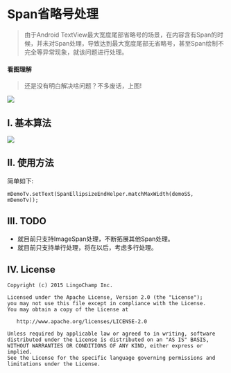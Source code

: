 # Span省略号处理

> 由于Android TextView最大宽度尾部省略号的场景，在内容含有Span的时候，并未对Span处理，导致达到最大宽度尾部无省略号，甚至Span绘制不完全等异常现象，就该问题进行处理。


#### 看图理解

> 还是没有明白解决啥问题？不多废话，上图!

![](https://raw.githubusercontent.com/lingochamp/SpanEllipsizeEnd/master/imgs/demo.jpg)

## I. 基本算法

![](https://raw.githubusercontent.com/lingochamp/SpanEllipsizeEnd/master/imgs/algorithm.jpg)

## II. 使用方法

简单如下:

```
mDemoTv.setText(SpanEllipsizeEndHelper.matchMaxWidth(demoSS, mDemoTv));
```

## III. TODO

- 就目前只支持ImageSpan处理，不断拓展其他Span处理。
- 就目前只支持单行处理，将在以后，考虑多行处理。

## IV. License

```
Copyright (c) 2015 LingoChamp Inc.

Licensed under the Apache License, Version 2.0 (the "License");
you may not use this file except in compliance with the License.
You may obtain a copy of the License at

   http://www.apache.org/licenses/LICENSE-2.0

Unless required by applicable law or agreed to in writing, software
distributed under the License is distributed on an "AS IS" BASIS,
WITHOUT WARRANTIES OR CONDITIONS OF ANY KIND, either express or implied.
See the License for the specific language governing permissions and
limitations under the License.
```
